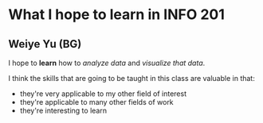 # What I hope to learn in INFO 201

## Weiye Yu (BG)

I hope to **learn** how to *analyze data* and *visualize that data*. 

I think the skills that are going to be taught in this class are valuable in that:
- they're very applicable to my other field of interest
- they're applicable to many other fields of work
- they're interesting to learn 
